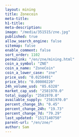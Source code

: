 ```yaml
---
layout: mining
title: Zonecoin
meta-title: 
h1-title: 
meta-description: 
image: "/media/351515/zne.jpg"
published: true
allow_search_engine: false
sitemap: false
enable_comment: false
sort_order: 1102
permalink: "/en/zne/mining.html"
coin_a_symbol: "ZNE"
coin_a_name: "ZoneCoin"
coin_a_lower_case: "zne"
price_usd: "0.0258491"
price_btc: "0.00000220"
24h_volume_usd: "85.6328"
market_cap_usd: "2581970.0"
total_supply: "2581970.0"
available_supply: "2581970.0"
percent_change_1h: "0.45"
percent_change_24h: "19.73"
percent_change_7d: "79.29"
last_updated: "1517140750"
parent-url: "/en/zne/"
author: Sam
---
```


